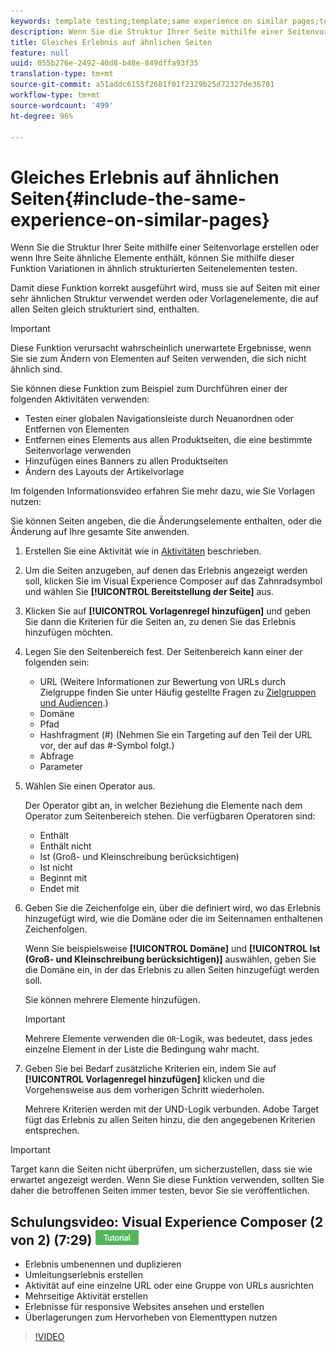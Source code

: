 ```yaml
---
keywords: template testing;template;same experience on similar pages;template test
description: Wenn Sie die Struktur Ihrer Seite mithilfe einer Seitenvorlage erstellen oder wenn Ihre Seite ähnliche Elemente enthält, können Sie mithilfe dieser Funktion Variationen in ähnlich strukturierten Seitenelementen testen.
title: Gleiches Erlebnis auf ähnlichen Seiten
feature: null
uuid: 055b276e-2492-40d8-b48e-849dffa93f35
translation-type: tm+mt
source-git-commit: a51addc6155f2681f01f2329b25d72327de36701
workflow-type: tm+mt
source-wordcount: '499'
ht-degree: 96%

---
```



# Gleiches Erlebnis auf ähnlichen Seiten{#include-the-same-experience-on-similar-pages}

Wenn Sie die Struktur Ihrer Seite mithilfe einer Seitenvorlage erstellen oder wenn Ihre Seite ähnliche Elemente enthält, können Sie mithilfe dieser Funktion Variationen in ähnlich strukturierten Seitenelementen testen.

Damit diese Funktion korrekt ausgeführt wird, muss sie auf Seiten mit einer sehr ähnlichen Struktur verwendet werden oder Vorlagenelemente, die auf allen Seiten gleich strukturiert sind, enthalten.

>[!IMPORTANT]
>
>Diese Funktion verursacht wahrscheinlich unerwartete Ergebnisse, wenn Sie sie zum Ändern von Elementen auf Seiten verwenden, die sich nicht ähnlich sind.

Sie können diese Funktion zum Beispiel zum Durchführen einer der folgenden Aktivitäten verwenden:

* Testen einer globalen Navigationsleiste durch Neuanordnen oder Entfernen von Elementen
* Entfernen eines Elements aus allen Produktseiten, die eine bestimmte Seitenvorlage verwenden
* Hinzufügen eines Banners zu allen Produktseiten
* Ändern des Layouts der Artikelvorlage

Im folgenden Informationsvideo erfahren Sie mehr dazu, wie Sie Vorlagen nutzen:

Sie können Seiten angeben, die die Änderungselemente enthalten, oder die Änderung auf Ihre gesamte Site anwenden.

1. Erstellen Sie eine Aktivität wie in [Aktivitäten](../../c-activities/activities.md#concept_D317A95A1AB54674BA7AB65C7985BA03) beschrieben.
1. Um die Seiten anzugeben, auf denen das Erlebnis angezeigt werden soll, klicken Sie im Visual Experience Composer auf das Zahnradsymbol und wählen Sie **[!UICONTROL Bereitstellung der Seite]** aus.
1. Klicken Sie auf **[!UICONTROL Vorlagenregel hinzufügen]** und geben Sie dann die Kriterien für die Seiten an, zu denen Sie das Erlebnis hinzufügen möchten.

1. Legen Sie den Seitenbereich fest. Der Seitenbereich kann einer der folgenden sein:

   * URL (Weitere Informationen zur Bewertung von URLs durch Zielgruppe finden Sie unter Häufig gestellte Fragen zu [Zielgruppen und Audiencen](/help/c-target/c-troubleshooting-targets-and-audiences/troubleshooting-targets-and-audiences.md).)
   * Domäne
   * Pfad
   * Hashfragment (#) (Nehmen Sie ein Targeting auf den Teil der URL vor, der auf das #-Symbol folgt.)
   * Abfrage
   * Parameter

1. Wählen Sie einen Operator aus.

   Der Operator gibt an, in welcher Beziehung die Elemente nach dem Operator zum Seitenbereich stehen. Die verfügbaren Operatoren sind:

   * Enthält
   * Enthält nicht
   * Ist (Groß- und Kleinschreibung berücksichtigen)
   * Ist nicht
   * Beginnt mit
   * Endet mit

1. Geben Sie die Zeichenfolge ein, über die definiert wird, wo das Erlebnis hinzugefügt wird, wie die Domäne oder die im Seitennamen enthaltenen Zeichenfolgen.

   Wenn Sie beispielsweise **[!UICONTROL Domäne]** und **[!UICONTROL Ist (Groß- und Kleinschreibung berücksichtigen)]** auswählen, geben Sie die Domäne ein, in der das Erlebnis zu allen Seiten hinzugefügt werden soll.

   Sie können mehrere Elemente hinzufügen.

   >[!IMPORTANT]
   >
   >Mehrere Elemente verwenden die `OR`-Logik, was bedeutet, dass jedes einzelne Element in der Liste die Bedingung wahr macht.

1. Geben Sie bei Bedarf zusätzliche Kriterien ein, indem Sie auf **[!UICONTROL Vorlagenregel hinzufügen]** klicken und die Vorgehensweise aus dem vorherigen Schritt wiederholen.

   Mehrere Kriterien werden mit der UND-Logik verbunden. Adobe Target fügt das Erlebnis zu allen Seiten hinzu, die den angegebenen Kriterien entsprechen.

>[!IMPORTANT]
>
> Target kann die Seiten nicht überprüfen, um sicherzustellen, dass sie wie erwartet angezeigt werden. Wenn Sie diese Funktion verwenden, sollten Sie daher die betroffenen Seiten immer testen, bevor Sie sie veröffentlichen.

## Schulungsvideo: Visual Experience Composer (2 von 2) (7:29) ![Tutorialzeichen](/help/assets/tutorial.png)

* Erlebnis umbenennen und duplizieren
* Umleitungserlebnis erstellen
* Aktivität auf eine einzelne URL oder eine Gruppe von URLs ausrichten
* Mehrseitige Aktivität erstellen
* Erlebnisse für responsive Websites ansehen und erstellen
* Überlagerungen zum Hervorheben von Elementtypen nutzen

>[!VIDEO](https://video.tv.adobe.com/v/17401)